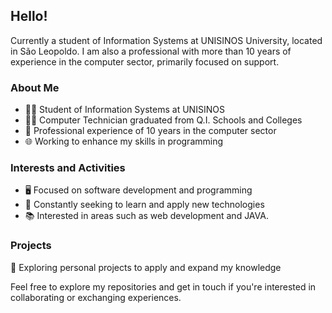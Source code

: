 ## Hello!
Currently a student of Information Systems at UNISINOS University, located in São Leopoldo. I am also a professional with more than 10 years of experience in the computer sector, primarily focused on support.

### About Me
- 👨‍🎓 Student of Information Systems at UNISINOS
- 🧑‍💻 Computer Technician graduated from Q.I. Schools and Colleges
- 💼 Professional experience of 10 years in the computer sector
- 🌐 Working to enhance my skills in programming

### Interests and Activities
- 🖥️ Focused on software development and programming
- 🚀 Constantly seeking to learn and apply new technologies
- 📚 Interested in areas such as web development and JAVA.

### Projects
🌱 Exploring personal projects to apply and expand my knowledge

Feel free to explore my repositories and get in touch if you're interested in collaborating or exchanging experiences.
